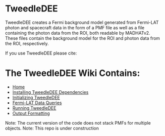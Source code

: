 # TweedleDEE

TweedleDEE creates a Fermi background model generated from Fermi-LAT photon and spacecraft data in the form of a PMF file as well as a file containing the photon data from the ROI, both readable by MADHATv2. These files contain the background model for the ROI and photon data from the ROI, respectively. 

If you use TweedleDEE please cite:


# The TweedleDEE Wiki Contains:
- [Home](https://github.com/MADHATdm/TweedleDEE/wiki)
- [Installing TweedleDEE Dependencies](https://github.com/MADHATdm/TweedleDEE/wiki/Installing-TweedleDEE-Dependencies)
- [Initializing TweedleDEE](https://github.com/MADHATdm/TweedleDEE/wiki/Initializing-TweedleDEE)
- [Fermi-LAT Data Queries](https://github.com/MADHATdm/TweedleDEE/wiki/Fermi%E2%80%90LAT-Data-Queries)
- [Running TweedleDEE](https://github.com/MADHATdm/TweedleDEE/wiki/Running-TweedleDEE)
- [Output Formatting](https://github.com/MADHATdm/TweedleDEE/wiki/Output-Formatting)

Note: The current version of the code does not stack PMFs for multiple objects.
Note: This repo is under construction
